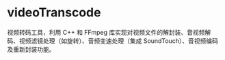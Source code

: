 # videoTranscode
视频转码工具，利用 C++ 和 FFmpeg 库实现对视频文件的解封装、音视频解码、视频滤镜处理（如旋转）、音频变速处理（集成 SoundTouch）、音视频编码及重新封装功能。
